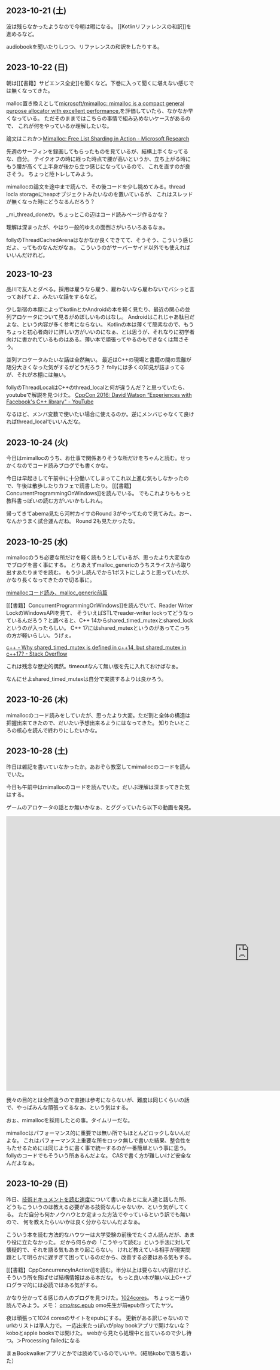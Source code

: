 ## 2023-10-21 (土)

波は残らなかったようなので今朝は暇になる。
[[Kotlinリファレンスの和訳]]を進めるなど。

audiobookを聞いたりしつつ、リファレンスの和訳をしたりする。

## 2023-10-22 (日)

朝は[[【書籍】サピエンス全史]]を聞くなど。下巻に入って聞くに堪えない感じでは無くなってきた。

malloc置き換えとして[microsoft/mimalloc: mimalloc is a compact general purpose allocator with excellent performance.](https://github.com/microsoft/mimalloc)を評価していたら、なかなか早くなっている。
ただそのままではこちらの事情で組み込めないケースがあるので、
これが何をやっているか理解したいな。

論文はこれか＞[Mimalloc: Free List Sharding in Action - Microsoft Research](https://www.microsoft.com/en-us/research/publication/mimalloc-free-list-sharding-in-action/)

先週のサーフィンを録画してもらったものを見ているが、結構上手くなってるな、自分。
テイクオフの時に経った時点で腰が高いというか、立ち上がる時にもう腰が高くて上半身が後から立つ感じになっているので、
これを直すのが良さそう。
ちょっと陸トレしてみよう。

mimallocの論文を途中まで読んで、その後コードを少し眺めてみる。thread locla storageにheapオブジェクトみたいなのを置いているが、
これはスレッドが無くなった時にどうなるんだろう？

_mi_thread_doneか。ちょっとこの辺はコード読みページ作るかな？

理解は深まったが、やはり一般的ゆえの面倒さがいろいろあるなぁ。

follyのThreadCachedArenaはなかなか良くできてて、そうそう、こういう感じだよ、ってものなんだがなぁ。
こういうのがサーバーサイド以外でも使えればいいんだけれど。

## 2023-10-23

品川で友人とダベる。採用は雇うなら雇う、雇わないなら雇わないでバシっと言ってあげてよ、みたいな話をするなど。

少し新宿の本屋によってkotlinとかAndroidの本を軽く見たり、最近の関心の並列アロケータについて見るがめぼしいものはなし。
Androidはこれじゃあ駄目だよな、という内容が多く参考にならない。
Kotlinの本は薄くて簡素なので、もうちょっと初心者向けに詳しい方がいいのになぁ、とは思うが、それなりに初学者向けに書かれているものはある。薄い本で頑張ってやるのもできなくは無さそう。

並列アロケータみたいな話は全然無い。
最近はC++の現場と書籍の間の乖離が随分大きくなった気がするがどうだろう？
follyには多くの知見が詰まってるが、それが本棚には無い。

follyのThreadLocalはC++のthread_localと何が違うんだ？と思っていたら、youtubeで解説を見つけた。 [CppCon 2016: David Watson “Experiences with Facebook's C++ library" - YouTube](https://www.youtube.com/watch?v=GDxb21kEthM)

なるほど、メンバ変数で使いたい場合に使えるのか。逆にメンバじゃなくて良ければthread_localでいいんだな。

## 2023-10-24 (火)

今日はmimallocのうち、お仕事で関係ありそうな所だけをちゃんと読む。せっかくなのでコード読みブログでも書くかな。

今日は早起きして午前中に十分働いてしまってこれ以上進む気もしなかったので、午後は散歩したりカフェで読書したり。
[[【書籍】ConcurrentProgrammingOnWindows]]を読んでいる。
でもこれよりももっと教科書っぽいの読む方がいいかもしれん。

帰ってきてabema見たら河村カイサのRound 3がやってたので見てみた。おー、なんかうまく試合運んだね。
Round 2も見たかったな。

## 2023-10-25 (水)

mimallocのうち必要な所だけを軽く読もうとしているが、思ったより大変なのでブログを書く事にする。
とりあえずmalloc_genericのうちスライスから取り出すあたりまでを読む。
もう少し読んでから1ポストにしようと思っていたが、かなり長くなってきたので切る事に。

[mimallocコード読み、malloc_generic前篇](https://karino2.github.io/2023/10/24/mimalloc_code_reading.html)

[[【書籍】ConcurrentProgrammingOnWindows]]を読んでいて、Reader Writer LockのWindowsAPIを見て、
そういえばSTLでreader-writer lockってどうなっているんだろう？と調べると、C++ 14からshared_timed_mutexとshared_lockというのが入ったらしい。
C++ 17にはshared_mutexというのがあってこっちの方が軽いらしい。うげぇ。

[c++ - Why shared_timed_mutex is defined in c++14, but shared_mutex in c++17? - Stack Overflow](https://stackoverflow.com/questions/40207171/why-shared-timed-mutex-is-defined-in-c14-but-shared-mutex-in-c17)

これは残念な歴史的偶然。timeoutなんて無い版を先に入れておけばなぁ。

なんにせよshared_timed_mutexは自分で実装するよりは良かろう。

## 2023-10-26 (木)

mimallocのコード読みをしていたが、思ったより大変。ただ割と全体の構造は把握出来てきたので、だいたい予想出来るようにはなってきた。
知りたいところの核心を読んで終わりにしたいかな。

## 2023-10-28 (土)

昨日は雑記を書いていなかったか。あおぞら教室してmimallocのコードを読んでいた。

今日も午前中はmimallocのコードを読んでいた。だいぶ理解は深まってきた気はする。

ゲームのアロケータの話とか無いかなぁ、とググっていたら以下の動画を発見。

<iframe width="1300" height="732" src="https://www.youtube.com/embed/jWFBdIVaeBo" title="RE:2023 仮想メモリアロケータ導入への道のり" frameborder="0" allow="accelerometer; autoplay; clipboard-write; encrypted-media; gyroscope; picture-in-picture; web-share" allowfullscreen></iframe>

我々の目的とは全然違うので直接は参考にならないが、難度は同じくらいの話で、やっぱみんな頑張ってるなぁ、という気はする。

おぉ、mimallocを採用したとの事。タイムリーだな。

mimallocはパフォーマンス的に重要では無い所でもほとんどロックしないんだよな。
これはパフォーマンス上重要な所をロック無しで書いた結果、整合性をもたせるためには同じように書く事で統一するのが一番簡単という事に思う。
follyのコードでもそういう所あるんだよな。
CASで書く方が難しいけど安全なんだよなぁ。

## 2023-10-29 (日)

昨日、[技術ドキュメントを読む速度](https://karino2.github.io/2023/10/28/speed_of_reading_tech_doc.html)について書いたあとに友人達と話した所、
どうもこういうのは教える必要がある技術なんじゃないか、という気がしてくる。
ただ自分も何かノウハウとか定まった方法でやっているという訳でも無いので、
何を教えたらいいかは良く分からないんだよなぁ。

こういう本を読む方法的なハウツーは大学受験の前後でたくさん読んだが、あまり役に立たなかった。
だから何らかの「こうやって読む」という手法に対して懐疑的で、それを語る気もあまり起こらない。
けれど教えている相手が現実問題として明らかに遅すぎて困っているのだから、改善する必要はある気もする。

[[【書籍】CppConcurrencyInAction]]を読む。半分以上は要らない内容だけど、そういう所を飛ばせば結構情報はある本だな。
もっと良い本が無い以上C++プログラマ的には必読ではある気がする。

かなり分かってる感じの人のブログを見つけた。[1024cores](https://www.1024cores.net/home)。
ちょっと一通り読んでみよう。メモ： [omo/rsc.epub](https://github.com/omo/rsc.epub) omo先生が前epub作ってたヤツ。

夜は頑張って1024 coresのサイトをepubにする。
更新がある訳じゃないのでurlのリストは準人力で。
一応出来たっぽいがplay bookアプリで開けないな？koboとapple booksでは開けた。
webから見たら処理中と出ているので少し待つ。＞Processing failedになる

まぁBookwalkerアプリとかでは読めているのでいいや。（結局koboで落ち着いた）